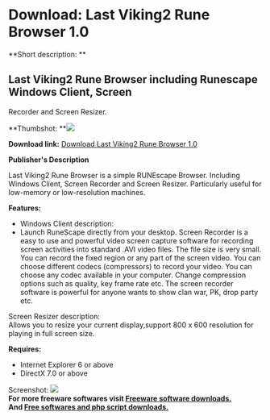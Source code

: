 # Download: Last Viking2 Rune Browser 1.0

**Short description: **

## Last Viking2 Rune Browser including Runescape Windows Client, Screen
Recorder and Screen Resizer.

  
**Thumbshot: **![](http://www.freewarefiles.com/screenshot/lvrunebrwsr_md.jpg)   
  
**Download link:** [Download Last Viking2 Rune Browser 1.0](http://freesoftwares.boysofts.com/Last-Viking-Rune-Browser_program_26807.html)  
  

**Publisher's Description**  
  

Last Viking2 Rune Browser is a simple RUNEscape Browser. Including Windows
Client, Screen Recorder and Screen Resizer. Particularly useful for low-memory
or low-resolution machines.

**Features:**

  * Windows Client description: 
  * Launch RuneScape directly from your desktop. 
Screen Recorder is a easy to use and powerful video screen capture software
for recording screen activities into standard .AVI video files. The file size
is very small. You can record the fixed region or any part of the screen
video. You can choose different codecs (compressors) to record your video. You
can choose any codec available in your computer. Change compression options
such as quality, key frame rate etc. The screen recorder software is powerful
for anyone wants to show clan war, PK, drop party etc.

Screen Resizer description:  
Allows you to resize your current display,support 800 x 600 resolution for
playing in full screen size.

**Requires:**

  * Internet Explorer 6 or above 
  * DirectX 7.0 or above 

  
  
Screenshot: ![](http://www.freewarefiles.com/screenshot/lvrunebrwsr.jpg)  
**For more freeware softwares visit [Freeware software downloads.](http://freesoftwares.boysofts.com/)**   
**And [Free softwares and php script downloads.](http://www.boysofts.com/)**

